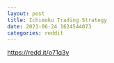 ```yaml
--- 
layout: post 
title: Ichimoku Trading Strategy 
date: 2021-06-24 1624544073 
categories: reddit 
--- 
```

https://redd.it/o71q3y